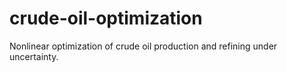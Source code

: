 # crude-oil-optimization
Nonlinear optimization of crude oil production and refining under uncertainty.
